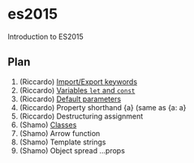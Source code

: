 # es2015

Introduction to ES2015

## Plan

1. (Riccardo) [Import/Export keywords](Import-and-Export)
2. (Riccardo) [Variables `let` and `const`](Variables-let-and-const)
3. (Riccardo) [Default parameters](Default-Parameters)
4. (Riccardo) Property shorthand  {a} (same as {a: a}
5. (Riccardo) Destructuring assignment
6. (Shamo) [Classes](Classes)
7. (Shamo) Arrow function
8. (Shamo) Template strings
9. (Shamo) Object spread ...props